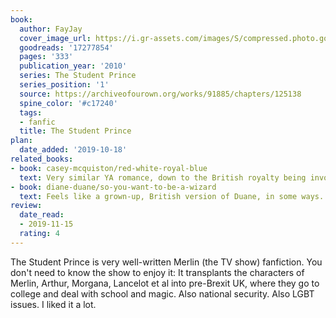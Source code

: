 ```yaml
---
book:
  author: FayJay
  cover_image_url: https://i.gr-assets.com/images/S/compressed.photo.goodreads.com/books/1400436772l/17277854._SX98_.jpg
  goodreads: '17277854'
  pages: '333'
  publication_year: '2010'
  series: The Student Prince
  series_position: '1'
  source: https://archiveofourown.org/works/91885/chapters/125138
  spine_color: '#c17240'
  tags:
  - fanfic
  title: The Student Prince
plan:
  date_added: '2019-10-18'
related_books:
- book: casey-mcquiston/red-white-royal-blue
  text: Very similar YA romance, down to the British royalty being involved.
- book: diane-duane/so-you-want-to-be-a-wizard
  text: Feels like a grown-up, British version of Duane, in some ways. Less deep, of course.
review:
  date_read:
  - 2019-11-15
  rating: 4
---
```


The Student Prince is very well-written Merlin (the TV show) fanfiction. You don't need to know the show to enjoy it: It
transplants the characters of Merlin, Arthur, Morgana, Lancelot et al into pre-Brexit UK, where they go to college and
deal with school and magic. Also national security. Also LGBT issues. I liked it a lot.
